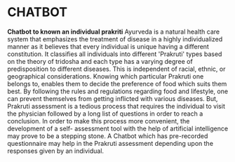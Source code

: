 # CHATBOT
**Chatbot to known an individual prakriti**
Ayurveda is a natural health care system that emphasizes the treatment of disease in a highly individualized manner as it believes that every individual is unique having a different constitution. It classifies all individuals into different 'Prakruti' types based on the theory of tridosha and each type has a varying degree of predisposition to different diseases. This is independent of racial, ethnic, or geographical considerations. Knowing which particular Prakruti one belongs to, enables them to decide the preference of food which suits them best. By following the rules and regulations regarding food and lifestyle, one can prevent themselves from getting inflicted with various diseases. But, Prakruti assessment is a tedious process that requires the individual to visit the physician followed by a long list of questions in order to reach a conclusion. In order to make this process more convenient, the development of a self- assessment tool with the help of artificial intelligence may prove to be a stepping stone. A Chatbot which has pre-recorded questionnaire may help in the Prakruti assessment depending upon the responses given by an individual.
